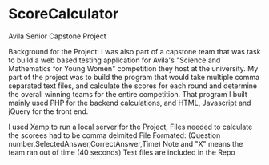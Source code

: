 # ScoreCalculator
Avila Senior Capstone Project

Background for the Project: 
I was also part of a capstone team that was task to build a web based testing application for Avila's "Science and Mathematics for Young Women" competition they host at the university. My part of the project was to build the program that would take multiple comma separated text files, and calculate the scores for each round and determine the overall winning teams for the entire competition. That program I built mainly used PHP for the backend calculations, and HTML, Javascript and jQuery for the front end. 

I used Xamp to run a local server for the Project, Files needed to calculate the scorees had to be comma delmited 
File Formated: (Question number,SelectedAnswer,CorrectAnswer,Time) Note and "X" means the team ran out of time (40 seconds)
Test files are included in the Repo
